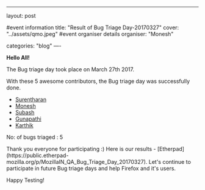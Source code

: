 ---
layout: post

#event information
title:  "Result of Bug Triage Day-20170327"
cover: "../assets/qmo.jpeg"
#event organiser details
organiser: "Monesh"

categories: "blog"
—-

**Hello All!**

<p>The  Bug triage day took place on March 27th 2017.</p>
<p>With these 5 awesome contributors, the Bug triage day was successfully done.</p>

- [Surentharan](https://twitter.com/surentharan7)
- [Monesh](https://twitter.com/moneshb7)
- [Subash](https://twitter.com/subahiphop4)
- [Gunapathi](https://twitter.com/gunapathis)
- [Karthik](https://twitter.com/karthikruju)

<p>No: of bugs triaged : 5 </p>
Thank you everyone for participating :)
Here is our results - [Etherpad](https://public.etherpad-mozilla.org/p/MozillaIN_QA_Bug_Triage_Day_20170327). Let's continue to participate in future Bug triage days and help Firefox and it's users.
<p>Happy Testing!</p>
